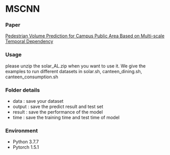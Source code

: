 # MSCNN


### Paper
[Pedestrian Volume Prediction for Campus Public Area Based on Multi-scale Temporal Dependency](http://www.jos.org.cn/1000-9825/6183.htm)

### Usage
please unzip the solar_AL.zip when you want to use it.
We give the examples to run different datasets in solar.sh, canteen_dining.sh, canteen_consumption.sh

### Folder details
 * data : save your dataset 
 * output : save the predict result and test set 
 * result : save the performance of the model
 * time : save the training time and test time of model

### Environment 
+ Python 3.7.7
+ Pytorch 1.5.1

